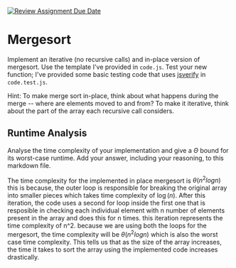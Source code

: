 [![Review Assignment Due Date](https://classroom.github.com/assets/deadline-readme-button-24ddc0f5d75046c5622901739e7c5dd533143b0c8e959d652212380cedb1ea36.svg)](https://classroom.github.com/a/1uurLsu5)
# Mergesort

Implement an iterative (no recursive calls) and in-place version of mergesort.
Use the template I've provided in `code.js`. Test your new function; I've
provided some basic testing code that uses
[jsverify](https://jsverify.github.io/) in `code.test.js`.

Hint: To make merge sort in-place, think about what happens during the merge --
where are elements moved to and from? To make it iterative, think about the
part of the array each recursive call considers.

## Runtime Analysis

Analyse the time complexity of your implementation and give a $\Theta$ bound for
its worst-case runtime. Add your answer, including your reasoning, to this
markdown file.


The time complexity for the implemented in place mergesort is $\theta(n^2logn)$ this is because, the outer loop is responsible for breaking the original array into smaller pieces which takes time complexity of $\log(n)$. After this iteration, the code uses a second for loop inside the first one that is resposible in checking each individual element with n number of elements present in the array and does this for n times. this iteration represents the time complexity of n^2. because we are using both the loops for the mergesort, the time complexity will be $\theta(n^2logn)$ which is also the worst case time complexity. This tells us that as the size of the array increases, the time it takes to sort the array using the implemented code increases drastically. 